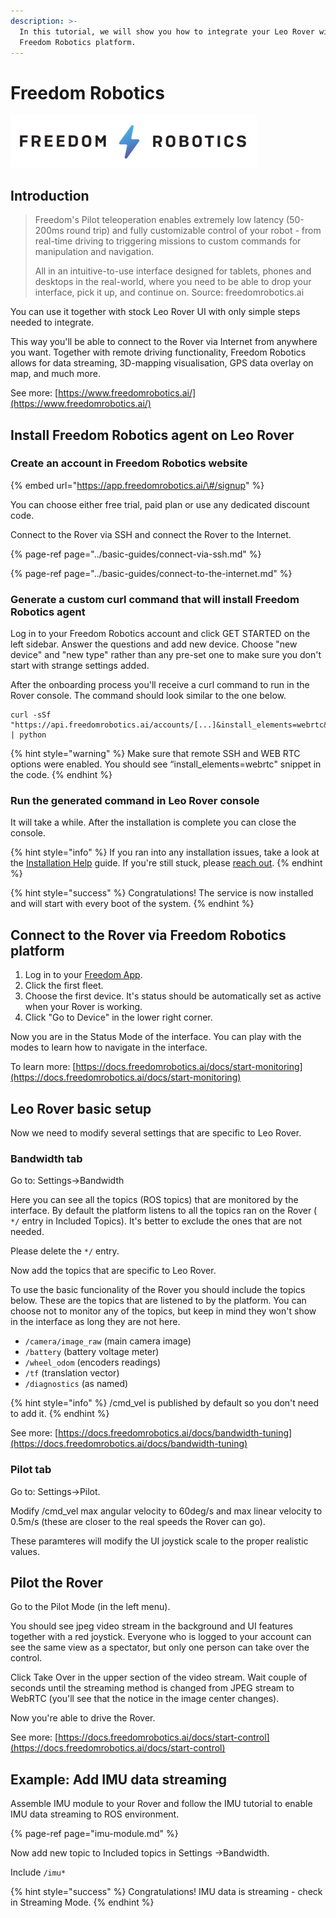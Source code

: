 ```yaml
---
description: >-
  In this tutorial, we will show you how to integrate your Leo Rover with
  Freedom Robotics platform.
---
```


# Freedom Robotics

![](../.gitbook/assets/zrzut-ekranu-z-2020-05-28-15-02-18.png)

## Introduction

> Freedom's Pilot teleoperation enables extremely low latency \(50-200ms round trip\) and fully customizable control of your robot - from real-time driving to triggering missions to custom commands for manipulation and navigation. 
>
> All in an intuitive-to-use interface designed for tablets, phones and desktops in the real-world, where you need to be able to drop your interface, pick it up, and continue on. Source: freedomrobotics.ai

You can use it together with stock Leo Rover UI with only simple steps needed to integrate. 

This way you'll be able to connect to the Rover via Internet from anywhere you want. Together with remote driving functionality, Freedom Robotics allows for data streaming, 3D-mapping visualisation, GPS data overlay on map, and much more.

See more: [https://www.freedomrobotics.ai/](https://www.freedomrobotics.ai/)

## Install Freedom Robotics agent on Leo Rover

### Create an account in Freedom Robotics website

{% embed url="https://app.freedomrobotics.ai/\#/signup" %}

You can choose either free trial, paid plan or use any dedicated discount code.

Connect to the Rover via SSH and connect the Rover to the Internet.

{% page-ref page="../basic-guides/connect-via-ssh.md" %}

{% page-ref page="../basic-guides/connect-to-the-internet.md" %}

### Generate a custom curl command that will install Freedom Robotics agent

Log in to your Freedom Robotics account and click GET STARTED on the left sidebar. Answer the questions and add new device. Choose "new device" and "new type" rather than any pre-set one to make sure you don't start with strange settings added.

After the onboarding process you'll receive a curl command to run in the Rover console. The command should look similar to the one below.

```
curl -sSf "https://api.freedomrobotics.ai/accounts/[...]&install_elements=webrtc&auto_install_deps=true&ppa_is_allowed=true" | python
```

{% hint style="warning" %}
Make sure that remote SSH and WEB RTC options were enabled. You should see “install\_elements=webrtc" snippet in the code.
{% endhint %}

### Run the generated command in Leo Rover console

It will take a while. After the installation is complete you can close the console.

{% hint style="info" %}
If you ran into any installation issues, take a look at the [Installation Help](https://docs.freedomrobotics.ai/docs/installation) guide. If you're still stuck, please [reach out](https://docs.freedomrobotics.ai/docs/contact-us).
{% endhint %}

{% hint style="success" %}
 Congratulations! The service is now installed and will start with every boot of the system.
{% endhint %}

## Connect to the Rover via Freedom Robotics platform

1. Log in to your [Freedom App](https://app.freedomrobotics.ai/).
2. Click the first fleet.
3. Choose the first device. It's status should be automatically set as active when your Rover is working.
4. Click "Go to Device" in the lower right corner.

Now you are in the Status Mode of the interface. You can play with the modes to learn how to navigate in the interface.

To learn more: [https://docs.freedomrobotics.ai/docs/start-monitoring](https://docs.freedomrobotics.ai/docs/start-monitoring)

## Leo Rover basic setup

Now we need to modify several settings that are specific to Leo Rover.

### Bandwidth tab

Go to: Settings-&gt;Bandwidth

Here you can see all the topics \(ROS topics\) that are monitored by the interface. By default the platform listens to all the topics ran on the Rover \( `*/` entry in Included Topics\). It's better to exclude the ones that are not needed.

Please delete the `*/` entry.

Now add the topics that are specific to Leo Rover.

To use the basic funcionality of the Rover you should include the topics below. These are the topics that are listened to by the platform. You can choose not to monitor any of the topics, but keep in mind they won't show in the interface as long they are not here. 

* `/camera/image_raw` \(main camera image\)
* `/battery` \(battery voltage meter\)
* `/wheel_odom` \(encoders readings\)
* `/tf` \(translation vector\)
* `/diagnostics` \(as named\)

{% hint style="info" %}
/cmd\_vel is published by default so you don't need to add it. 
{% endhint %}

See more: [https://docs.freedomrobotics.ai/docs/bandwidth-tuning](https://docs.freedomrobotics.ai/docs/bandwidth-tuning)

### Pilot tab

Go to: Settings-&gt;Pilot.

Modify /cmd\_vel max angular velocity to 60deg/s and max linear velocity to 0.5m/s \(these are closer to the real speeds the Rover can go\).

These paramteres will modify the UI joystick scale to the proper realistic values.

## Pilot the Rover

Go to the Pilot Mode \(in the left menu\).

You should see jpeg video stream in the background and UI features together with a red joystick. Everyone who is logged to your account can see the same view as a spectator, but only one person can take over the control.

Click Take Over in the upper section of the video stream. Wait couple of seconds until the streaming method is changed from JPEG stream to WebRTC \(you'll see that the notice in the image center changes\).

Now you're able to drive the Rover.

See more: [https://docs.freedomrobotics.ai/docs/start-control](https://docs.freedomrobotics.ai/docs/start-control)

## Example: Add IMU data streaming

Assemble IMU module to your Rover and follow the IMU tutorial to enable IMU data streaming to ROS environment.

{% page-ref page="imu-module.md" %}

Now add new topic to Included topics in Settings -&gt;Bandwidth. 

Include `/imu*`

{% hint style="success" %}
Congratulations! IMU data is streaming - check in Streaming Mode.
{% endhint %}

